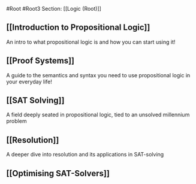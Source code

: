 #Root #Root3 Section: [[Logic (Root)]] 
## [[Introduction to Propositional Logic]]

An intro to what propositional logic is and how you can start using it!
## [[Proof Systems]]

A guide to the semantics and syntax you need to use propositional logic in your everyday life!
## [[SAT Solving]]

A field deeply seated in propositional logic, tied to an unsolved millennium problem
## [[Resolution]]

A deeper dive into resolution and its applications in SAT-solving
## [[Optimising SAT-Solvers]]
